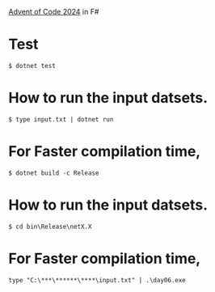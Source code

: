 [Advent of Code 2024](https://adventofcode.com/2024) in F#

# Test

```
$ dotnet test
```
# How to run the input datsets.

```
$ type input.txt | dotnet run
```

# For Faster compilation time, 
```
$ dotnet build -c Release
```

# How to run the input datsets.

```
$ cd bin\Release\netX.X
```

# For Faster compilation time, 
```
type "C:\***\******\****\input.txt" | .\day06.exe
```